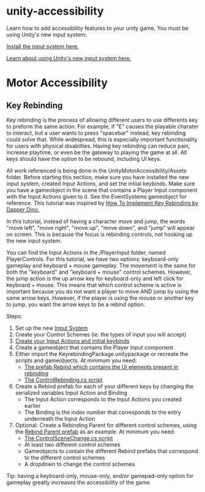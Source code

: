 # unity-accessibility
Learn how to add accessibility features to your unity game. 
You must be using Unity's new input system:

[Install the input system here.](https://docs.unity3d.com/Packages/com.unity.inputsystem@1.5/manual/Installation.html)

[Learn about using Unity's new input system here.](https://gamedevbeginner.com/input-in-unity-made-easy-complete-guide-to-the-new-system/)


<h1>Motor Accessibility</h1>


<h2>Key Rebinding</h2>

Key rebinding is the process of allowing different users to use differents key to preform the same action. For example, if "E" causes the playable charater to interact, but a user wants to press "spacebar" instead, key rebinding could solve that. While widespread, this is especially important functionality for users with physical disabilties. Having key rebinding can reduce pain, increase playtime, or even be the gateway to playing the game at all. All keys should have the option to be rebound, including UI keys. 

All work referenced is being done in the UnityMotorAccessibility/Assets folder. Before starting this section, make sure you have installed the new input system, created Input Actions, and set the intiial keybinds. Make sure you have a gameobject in the scene that contains a Player Input component with the Input Actions given to it. See the EventSystems gameobject for reference. This tutorial was inspired by [How To Implement Key Rebinding by Dapper Dino.](https://www.youtube.com/watch?v=dUCcZrPhwSo)

In this tutorial, instead of having a character move and jump, the words "move left", "move right", "move up", "move down", and "jump" will appear on screen. This is because the focus is rebinding controls, not hooking up the new input system. 

You can find the Input Actions in the /PlayerInput folder, named PlayerControls. For this tutorial, we have two options: keyboard-only gameplay and keyboard + mouse gameplay. The movement is the same for both the "keyboard" and "keyboard + mouse" control schemes. However, the jump action is the up arrow key for keyboard-only and left click for keyboard + mouse. This means that which control scheme is active is important because you do not want a player to move AND jump by using the same arrow keys. However, if the player is using the mouse or another key to jump, you want the arrow keys to be a rebind option. 

Steps:
<ol>
  <li>Set up the new <a href="https://docs.unity3d.com/Packages/com.unity.inputsystem@1.5/manual/Installation.html">Input System</a></li>
  <li>Create your Control Schemes (ie. the types of input you will accept)</li>
  <li><a href="https://docs.unity3d.com/Packages/com.unity.inputsystem@1.0/manual/Actions.html">Create your Input Actions and initial keybinds</a></li>
  <li>Create a gameobject that contains the Player Input component</li>
  <li>
  Either import the KeyrebindingPackage.unitypackage or recreate the scripts and gameobjects. At minimum you need: 
  <ul>
    <li><a href="https://github.com/krs9851/unity-accessibility/blob/main/Motor%20Accessibility/UnityMotorAccessibility/Assets/Prefabs/Rebind.prefab">The prefab Rebind which contains the UI elements present in rebinding</a></li>
    <li><a href="https://github.com/krs9851/unity-accessibility/blob/main/Motor%20Accessibility/UnityMotorAccessibility/Assets/_Scripts/ControlRebinding.cs">The ControlRebinding.cs script</a></li>
  </ul>
  </li>
  <li>Create a Rebind prefab for each of your different keys by changing the serialized variables Input Action and Binding
  <ul>
    <li>The Input Action corresponds to the Input Actions you created earlier</li>
    <li>The Binding is the index number that corresponds to the entry underneath the Input Action</li>
  </ul>
  </li>
  <li>Optional: Create a Rebinding Parent for different control schemes, using the <a href="https://github.com/krs9851/unity-accessibility/blob/main/Motor%20Accessibility/UnityMotorAccessibility/Assets/Prefabs/Rebinding%20Parent.prefab">Rebind Parent prefab</a> as an example. At minimum you need: 
  <ul>
    <li><a href="https://github.com/krs9851/unity-accessibility/blob/main/Motor%20Accessibility/UnityMotorAccessibility/Assets/_Scripts/ControlSceneChange.cs">The ControlSceneChange.cs script</a></li>
    <li>At least two different control schemes</li>
    <li>Gameobjects to contain the different Rebind prefabs that correspond to the different control schemes</li>
    <li>A dropdown to change the control schemes</li>
  </ul>
  </li>
</ol>

Tip: having a keyboard-only, mouse-only, and/or gamepad-only option for gameplay greatly increases the accessibility of the game. 
